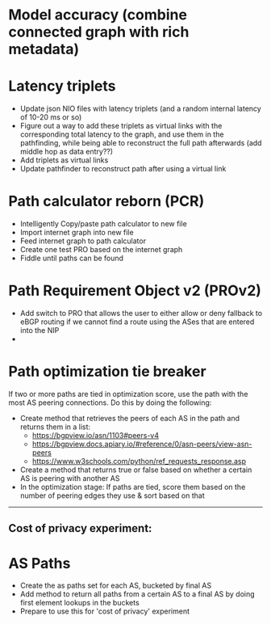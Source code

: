 # Model accuracy (combine connected graph with rich metadata)

# Latency triplets

- Update json NIO files with latency triplets (and a random internal latency of 10-20 ms or so)
- Figure out a way to add these triplets as virtual links with the corresponding total latency to the graph, and use them in the pathfinding, while being able to reconstruct the full path afterwards (add middle hop as data entry??)
- Add triplets as virtual links
- Update pathfinder to reconstruct path after using a virtual link

# Path calculator reborn (PCR)

- Intelligently Copy/paste path calculator to new file
- Import internet graph into new file
- Feed internet graph to path calculator
- Create one test PRO based on the internet graph
- Fiddle until paths can be found

# Path Requirement Object v2 (PROv2)

- Add switch to PRO that allows the user to either allow or deny fallback to  eBGP routing if we cannot find a route using the ASes that are entered into the NIP
- 

# Path optimization tie breaker

If two or more paths are tied in optimization score, use the path with the most AS peering connections. Do this by doing the following:

- Create method that retrieves the peers of each AS in the path and returns them in a list:
    - https://bgpview.io/asn/1103#peers-v4
    - https://bgpview.docs.apiary.io/#reference/0/asn-peers/view-asn-peers
    - https://www.w3schools.com/python/ref_requests_response.asp
- Create a method that returns true or false based on whether a certain AS is peering with another AS
- In the optimization stage: If paths are tied, score them based on the number of peering edges they use & sort based on that


---------------------------
Cost of privacy experiment:
---------------------------

# AS Paths

- Create the as paths set for each AS, bucketed by final AS
- Add method to return all paths from a certain AS to a final AS by doing first element lookups in the buckets
- Prepare to use this for 'cost of privacy' experiment